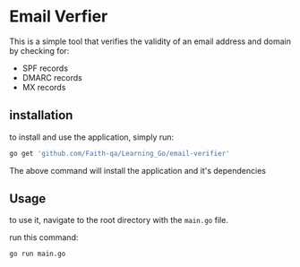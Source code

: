 # Email Verfier

This is a simple tool that verifies the validity of an email address and domain by checking for:
* SPF records
* DMARC records
* MX records

## installation
to install and use the application, simply run:

```bash 
go get 'github.com/Faith-qa/Learning_Go/email-verifier'

```

The above command will install the application and it's dependencies

## Usage

to use it, navigate to the root directory with the `main.go` file.

run this command:
```bash
go run main.go
```
